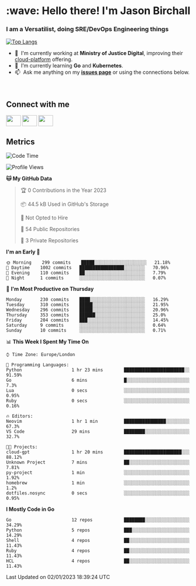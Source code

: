 <h1 align="left" id="jason-title">:wave: Hello there! I'm Jason Birchall</h1>
<h3 align="left">I am a Versatilist, doing SRE/DevOps Engineering things</h3>

[![Top Langs](https://github-readme-stats.vercel.app/api?username=jasonBirchall&show_icons=true&count_private=true&include_all_commits=true&theme=gruvbox)](https://github.com/anuraghazra/github-readme-stats)

- :office: &nbsp;I'm currently working at **Ministry of Justice Digital**, improving their [cloud-platform](https://github.com/ministryofjustice/cloud-platform) offering.
- :seedling: &nbsp;I’m currently learning **Go** and **Kubernetes**.
- :mailbox: &nbsp;Ask me anything on my **[issues page]** or using the connections below.


<br>

<h2>Connect with me</h2>
<p>
<a href="https://twitter.com/jsonBirchall" target="blank"><img align="center" src="https://cdn.jsdelivr.net/npm/simple-icons@3.0.1/icons/twitter.svg" alt="" height="30" width="40" /></a>
<a href="https://keybase.io/json0" target="blank"><img align="center" src="https://cdn.jsdelivr.net/npm/simple-icons@3.0.1/icons/keybase.svg" alt="" height="30" width="40" /></a>
<a href="https://www.reddit.com/user/kakorate" target="blank"><img align="center" src="https://cdn.jsdelivr.net/npm/simple-icons@3.0.1/icons/reddit.svg" alt="" height="30" width="40" /></a>
</p>

<h2>Metrics</h2>

<!--START_SECTION:waka-->
![Code Time](http://img.shields.io/badge/Code%20Time-890%20hrs%203%20mins-blue)

![Profile Views](http://img.shields.io/badge/Profile%20Views-0-blue)

**🐱 My GitHub Data** 

> 🏆 0 Contributions in the Year 2023
 > 
> 📦 44.5 kB Used in GitHub's Storage 
 > 
> 🚫 Not Opted to Hire
 > 
> 📜 54 Public Repositories 
 > 
> 🔑 3 Private Repositories  
 > 
**I'm an Early 🐤** 

```text
🌞 Morning    299 commits    █████░░░░░░░░░░░░░░░░░░░░   21.18% 
🌆 Daytime    1002 commits   █████████████████░░░░░░░░   70.96% 
🌃 Evening    110 commits    ██░░░░░░░░░░░░░░░░░░░░░░░   7.79% 
🌙 Night      1 commits      ░░░░░░░░░░░░░░░░░░░░░░░░░   0.07%

```
📅 **I'm Most Productive on Thursday** 

```text
Monday       230 commits    ████░░░░░░░░░░░░░░░░░░░░░   16.29% 
Tuesday      310 commits    █████░░░░░░░░░░░░░░░░░░░░   21.95% 
Wednesday    296 commits    █████░░░░░░░░░░░░░░░░░░░░   20.96% 
Thursday     353 commits    ██████░░░░░░░░░░░░░░░░░░░   25.0% 
Friday       204 commits    ███░░░░░░░░░░░░░░░░░░░░░░   14.45% 
Saturday     9 commits      ░░░░░░░░░░░░░░░░░░░░░░░░░   0.64% 
Sunday       10 commits     ░░░░░░░░░░░░░░░░░░░░░░░░░   0.71%

```


📊 **This Week I Spent My Time On** 

```text
⌚︎ Time Zone: Europe/London

💬 Programming Languages: 
Python                   1 hr 23 mins        ███████████████████████░░   91.59% 
Go                       6 mins              █░░░░░░░░░░░░░░░░░░░░░░░░   7.3% 
Lua                      0 secs              ░░░░░░░░░░░░░░░░░░░░░░░░░   0.95% 
Ruby                     0 secs              ░░░░░░░░░░░░░░░░░░░░░░░░░   0.16%

🔥 Editors: 
Neovim                   1 hr 1 min          ████████████████░░░░░░░░░   67.3% 
VS Code                  29 mins             ████████░░░░░░░░░░░░░░░░░   32.7%

🐱‍💻 Projects: 
cloud-gpt                1 hr 20 mins        ██████████████████████░░░   88.12% 
Unknown Project          7 mins              ██░░░░░░░░░░░░░░░░░░░░░░░   7.81% 
py-project               1 min               ░░░░░░░░░░░░░░░░░░░░░░░░░   1.92% 
homebrew                 1 min               ░░░░░░░░░░░░░░░░░░░░░░░░░   1.2% 
dotfiles.nosync          0 secs              ░░░░░░░░░░░░░░░░░░░░░░░░░   0.95%

```

**I Mostly Code in Go** 

```text
Go                       12 repos            ████████░░░░░░░░░░░░░░░░░   34.29% 
Python                   5 repos             ███░░░░░░░░░░░░░░░░░░░░░░   14.29% 
Shell                    4 repos             ██░░░░░░░░░░░░░░░░░░░░░░░   11.43% 
Ruby                     4 repos             ██░░░░░░░░░░░░░░░░░░░░░░░   11.43% 
HCL                      4 repos             ██░░░░░░░░░░░░░░░░░░░░░░░   11.43%

```



 Last Updated on 02/01/2023 18:39:24 UTC
<!--END_SECTION:waka-->

<!-- links -->

[issues page]: https://github.com/jasonBirchall/jasonBirchall/issues "jasonBirchall/issues"

